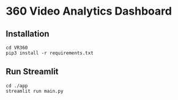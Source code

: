 # 360 Video Analytics Dashboard

## Installation

```
cd VR360
pip3 install -r requirements.txt
```

## Run Streamlit

```
cd ./app
streamlit run main.py
```
